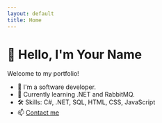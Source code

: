 ```yaml
---
layout: default
title: Home
---
```


# 👋 Hello, I'm Your Name

Welcome to my portfolio!

- 💼 I'm a software developer.
- 🌱 Currently learning .NET and RabbitMQ.
- 🛠️ Skills: C#, .NET, SQL, HTML, CSS, JavaScript
- 📫 [Contact me](mailto:your@email.com)
